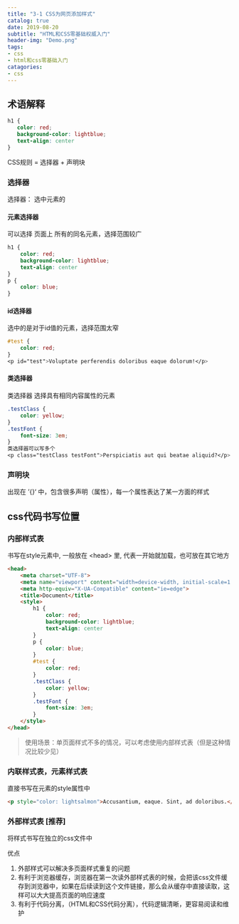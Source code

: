 ```yaml
---
title: "3-1 CSS为网页添加样式"
catalog: true
date: 2019-08-20
subtitle: "HTML和CSS零基础权威入门"
header-img: "Demo.png"
tags:
- css
- html和css零基础入门
catagories:
- css
---
```


 ## 术语解释
 ```css
h1 {
    color: red;
    background-color: lightblue;
    text-align: center
}
 ```

 CSS规则 = 选择器 + 声明块
### 选择器

选择器： 选中元素的

#### 元素选择器

可以选择 页面上 所有的同名元素，选择范围较广

```css
h1 {
    color: red;
    background-color: lightblue;
    text-align: center
}
p {
    color: blue;
}
```

#### id选择器

选中的是对于id值的元素，选择范围太窄

```css
#test {
    color: red;
}
<p id="test">Voluptate perferendis doloribus eaque dolorum!</p>
```

#### 类选择器

类选择器 选择具有相同内容属性的元素

```css
.testClass {
    color: yellow;
}
.testFont {
    font-size: 3em;
}
类选择器可以写多个
<p class="testClass testFont">Perspiciatis aut qui beatae aliquid?</p>
```

### 声明块

出现在 ’{}‘ 中，包含很多声明（属性），每一个属性表达了某一方面的样式

## css代码书写位置

### 内部样式表

书写在style元素中, 一般放在 &lt;head&gt; 里, 代表一开始就加载，也可放在其它地方
```html
<head>
    <meta charset="UTF-8">
    <meta name="viewport" content="width=device-width, initial-scale=1.0">
    <meta http-equiv="X-UA-Compatible" content="ie=edge">
    <title>Document</title>
    <style>
        h1 {
            color: red;
            background-color: lightblue;
            text-align: center
        }
        p {
            color: blue;
        }
        #test {
            color: red;
        }
        .testClass {
            color: yellow;
        }
        .testFont {
            font-size: 3em;
        }
    </style>
</head>
```

> 使用场景：单页面样式不多的情况，可以考虑使用内部样式表（但是这种情况比较少见）

### 内联样式表，元素样式表

直接书写在元素的style属性中

```html
<p style="color: lightsalmon">Accusantium, eaque. Sint, ad doloribus.</p>
```

### 外部样式表 [推荐]

将样式书写在独立的css文件中

优点

1. 外部样式可以解决多页面样式重复的问题
2. 有利于浏览器缓存，浏览器在第一次读外部样式表的时候，会把该css文件缓存到浏览器中，如果在后续读到这个文件链接，那么会从缓存中直接读取，这样可以大大提高页面的响应速度
3. 有利于代码分离，（HTML和CSS代码分离），代码逻辑清晰，更容易阅读和维护


